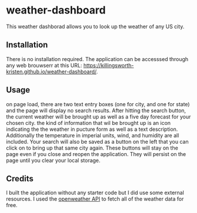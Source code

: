 # weather-dashboard
This weather dashborad allows you to look up the weather of any US city.

## Installation
There is no installation required. The application can be accesssed through any web brouwserr at this URL: https://killingsworth-kristen.github.io/weather-dashboard/.

## Usage
on page load, there are two text entry boxes (one for city, and one for state) and the page will display no search results. After hitting the search button, the current weather will be brought up as well as a five day forecast for your chosen city. the kind of information that wil be brought up is an icon indicating the the weather in pucture form as well as a text description. Additionally the temperature in imperial units, wind, and humidity are all included.
Your search will also be saved as a button on the left that you can click on to bring up that same city again. These buttons will stay on the page even if you close and reopen the application. They will persist on the page until you clear your local storage. 

## Credits 
I built the application without any starter code but I did use some external resources. I used the [openweather API](https://openweathermap.org/) to fetch all of the weather data for free. 